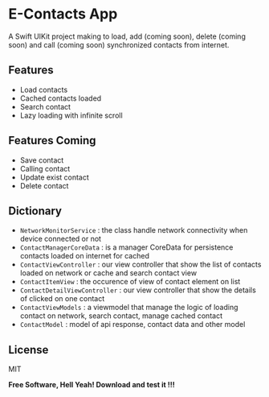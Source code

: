 # E-Contacts App

A Swift UIKit project making to load, add (coming soon), delete (coming soon) and call (coming soon) synchronized contacts from internet.


## Features
- Load contacts
- Cached contacts loaded
- Search contact
- Lazy loading with infinite scroll

## Features Coming
- Save contact
- Calling contact
- Update exist contact
- Delete contact

## Dictionary

- `NetworkMonitorService` : the class handle network connectivity when device connected or not
- `ContactManagerCoreData` : is a manager CoreData for persistence contacts loaded on internet for cached 
- `ContactViewController` : our view controller that show the list of contacts loaded on network or cache and search contact view
- `ContactItemView` : the occurence of view of contact element on list
- `ContactDetailViewController` : our view controller that show the details of clicked on one contact
- `ContactViewModels` : a viewmodel that manage the logic of loading contact on network, search contact, manage cached contact
- `ContactModel` : model of api response, contact data and other model

## License

MIT

**Free Software, Hell Yeah! Download and test it !!!**
